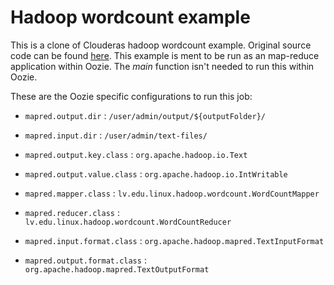 # Hadoop wordcount example

This is a clone of Clouderas hadoop wordcount example. Original source code can be found [here][1]. This example is ment to be run as an map-reduce application within Oozie. The *main* function isn't needed to run this within Oozie.

These are the Oozie specific configurations to run this job:

* `mapred.output.dir` : `/user/admin/output/${outputFolder}/`
* `mapred.input.dir` : `/user/admin/text-files/`
* `mapred.output.key.class` : `org.apache.hadoop.io.Text`
* `mapred.output.value.class` : `org.apache.hadoop.io.IntWritable`
* `mapred.mapper.class` : `lv.edu.linux.hadoop.wordcount.WordCountMapper`
* `mapred.reducer.class` : `lv.edu.linux.hadoop.wordcount.WordCountReducer`
* `mapred.input.format.class` : `org.apache.hadoop.mapred.TextInputFormat`
* `mapred.output.format.class` : `org.apache.hadoop.mapred.TextOutputFormat`


  [1]: http://www.cloudera.com/content/cloudera-content/cloudera-docs/HadoopTutorial/CDH4/Hadoop-Tutorial/ht_topic_5_1.html